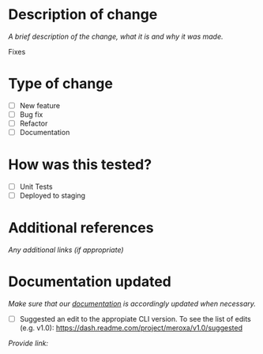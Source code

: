 # Description of change

*A brief description of the change, what it is and why it was made.*

Fixes <JIRA Issue>

# Type of change

- [ ]  New feature
- [ ]  Bug fix
- [ ]  Refactor
- [ ]  Documentation

# How was this tested?

- [ ]  Unit Tests
- [ ]  Deployed to staging

# Additional references

*Any additional links (if appropriate)*

# Documentation updated

*Make sure that our [documentation](https://docs.meroxa.com/) is accordingly updated when necessary.*

- [ ] Suggested an edit to the appropiate CLI version. To see the list of edits (e.g. v1.0): https://dash.readme.com/project/meroxa/v1.0/suggested

*Provide link:*
